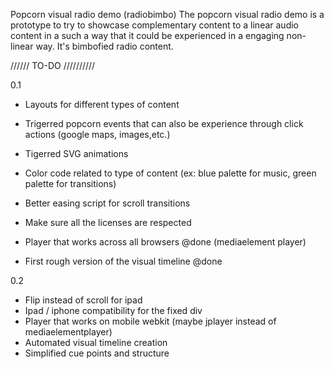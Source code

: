 Popcorn visual radio demo (radiobimbo)
The popcorn visual radio demo is a prototype to try to showcase complementary content to a linear audio content in a such a way that it could be experienced in a engaging non-linear way. It's bimbofied radio content. 

////// TO-DO ////////// 

0.1

- Layouts for different types of content
- Trigerred popcorn events that can also be experience through click actions (google maps, images,etc.)
- Tigerred SVG animations 
- Color code related to type of content (ex: blue palette for music, green palette for transitions)
- Better easing script for scroll transitions
- Make sure all the licenses are respected

- Player that works across all browsers @done (mediaelement player)
- First rough version of the visual timeline @done

0.2 

- Flip instead of scroll for ipad
- Ipad / iphone compatibility for the fixed div
- Player that works on mobile webkit (maybe jplayer instead of mediaelementplayer)
- Automated visual timeline creation
- Simplified cue points and structure
